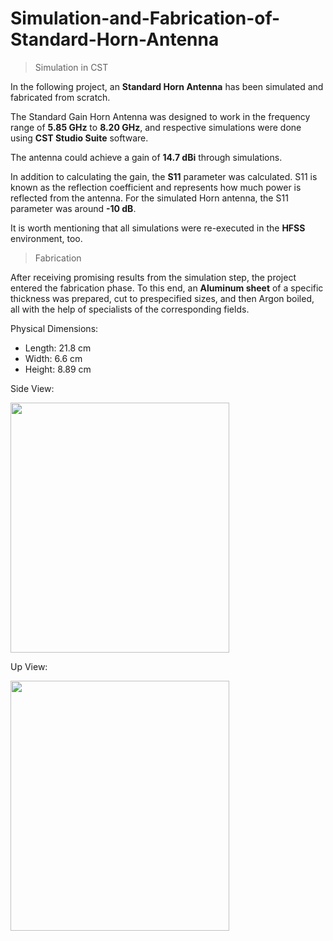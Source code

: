 # Simulation-and-Fabrication-of-Standard-Horn-Antenna

>Simulation in CST

In the following project, an **Standard Horn Antenna** has been simulated and fabricated from scratch. 

The Standard Gain Horn Antenna was designed to work in the frequency range of **5.85 GHz** to **8.20 GHz**, and respective simulations were done using **CST Studio Suite** software.

The antenna could achieve a gain of **14.7 dBi** through simulations.

In addition to calculating the gain, the **S11** parameter was calculated. S11 is known as the reflection coefficient and represents how much power is reflected from the antenna. For the simulated Horn antenna, the S11 parameter was around **-10 dB**.

It is worth mentioning that all simulations were re-executed in the **HFSS** environment, too.

> Fabrication

After receiving promising results from the simulation step, the project entered the fabrication phase. To this end, an **Aluminum sheet** of a specific thickness was prepared, cut to prespecified sizes, and then Argon boiled, all with the help of specialists of the corresponding fields. 

Physical Dimensions:
- Length:	21.8 cm
- Width:	6.6 cm
- Height:	8.89 cm

Side View:

<img src="https://user-images.githubusercontent.com/66460485/120514162-3e4a1600-c3e2-11eb-95b4-e9c38a609750.jpeg" width="350" height="400" />

Up View:

<img src="https://user-images.githubusercontent.com/66460485/120514084-2a9eaf80-c3e2-11eb-8be0-446ed5cb2eec.jpeg" width="350" height="400" />

